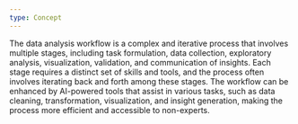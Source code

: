 ```yaml
---
type: Concept
---
```


The data analysis workflow is a complex and iterative process that involves multiple stages, including task formulation, data collection, exploratory analysis, visualization, validation, and communication of insights. Each stage requires a distinct set of skills and tools, and the process often involves iterating back and forth among these stages. The workflow can be enhanced by AI-powered tools that assist in various tasks, such as data cleaning, transformation, visualization, and insight generation, making the process more efficient and accessible to non-experts.